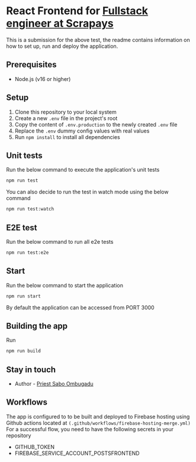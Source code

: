 # React Frontend for [Fullstack engineer at Scrapays](https://marbled-antimatter-7d4.notion.site/Full-Stack-Engineering-Test-9a1c56b16fb84fb6852997dca6211d91)

This is a submission for the above test, the readme contains information on how to set up, run and deploy the application.

## Prerequisites

- Node.js (v16 or higher)

## Setup

1. Clone this repository to your local system
2. Create a new `.env` file in the project's root
3. Copy the content of `.env.production` to the newly created `.env` file
4. Replace the `.env` dummy config values with real values
5. Run `npm install` to install all dependencies

## Unit tests

Run the below command to execute the application's unit tests

```bash
npm run test
```

You can also decide to run the test in watch mode using the below command

```bash
npm run test:watch
```

## E2E test

Run the below command to run all e2e tests

```bash
npm run test:e2e
```

## Start

Run the below command to start the application

```bash
npm run start
```

By default the application can be accessed from PORT 3000

## Building the app

Run

```bash
npm run build
```

## Stay in touch

- Author - [Priest Sabo Ombugadu](https://www.linkedin.com/in/sabopriest/)

## Workflows

The app is configured to to be built and deployed to Firebase hosting using Github actions located at `(.github/workflows/firebase-hosting-merge.yml)`
For a successful flow, you need to have the following secrets in your repository

- GITHUB_TOKEN
- FIREBASE_SERVICE_ACCOUNT_POSTSFRONTEND
